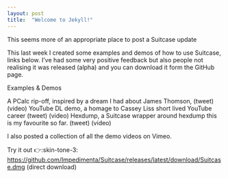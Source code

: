 ```yaml
---
layout: post
title:  "Welcome to Jekyll!"
---
```


This seems more of an appropriate place to post a Suitcase update

This last week I created some examples and demos of how to use Suitcase, links below. I’ve had some very positive feedback but also people not realising it was released (alpha) and you can download it form the GitHub page.

Examples & Demos

A PCalc rip-off, inspired by a dream I had about James Thomson, (tweet) (video)
YouTube DL demo, a homage to Cassey Liss short lived YouTube career (tweet) (video)
Hexdump, a Suitcase wrapper around hexdump this is my favourite so far. (tweet) (video)

I also posted a collection of all the demo videos on Vimeo.

Try it out :point_right::skin-tone-3: https://github.com/Impedimenta/Suitcase/releases/latest/download/Suitcase.dmg (direct download)
